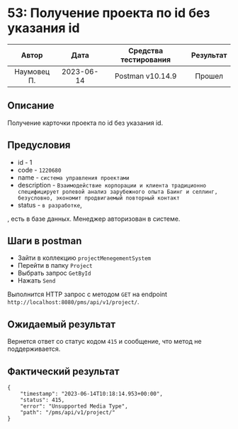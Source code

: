 # 53: Получение проекта по id без указания id

|    Автор    |    Дата    | Средства тестирования | Результат |
|:-----------:|:----------:|:---------------------:|:---------:|
| Наумовец П. | 2023-06-14 |   Postman v10.14.9    |  Прошел   |

## Описание

Получение карточки проекта по id без указания id.

## Предусловия

* id - 1
* code - `1220680`
* name - `система управления проектами`
* description - `Взаимодействие корпорации и клиента традиционно специфицирует ролевой анализ зарубежного опыта Баинг и селлинг, безусловно, экономит продвигаемый повторный контакт`
* status - `в разработке`,

, есть в базе данных. Менеджер авторизован в системе.

## Шаги в postman

* Зайти в коллекцию `projectMenegementSystem`
* Перейти в папку `Project`
* Выбрать запрос `GetById`
* Нажать `Send`

Выполнится HTTP запрос с методом `GET` на endpoint `http://localhost:8080/pms/api/v1/project/`.

## Ожидаемый результат

Вернется ответ со статус кодом `415` и сообщение, что метод не поддерживается.

## Фактический результат

```
{
    "timestamp": "2023-06-14T10:18:14.953+00:00",
    "status": 415,
    "error": "Unsupported Media Type",
    "path": "/pms/api/v1/project/"
}
```
